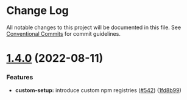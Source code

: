 # Change Log

All notable changes to this project will be documented in this file.
See [Conventional Commits](https://conventionalcommits.org) for commit guidelines.

# [1.4.0](https://github.com/danilowoz/sandpack-proxy/compare/v1.3.5...v1.4.0) (2022-08-11)


### Features

* **custom-setup:** introduce custom npm registries ([#542](https://github.com/danilowoz/sandpack-proxy/issues/542)) ([1fd8b99](https://github.com/danilowoz/sandpack-proxy/commit/1fd8b997e3e95bc76026e3de1a5c267859d92c82))
